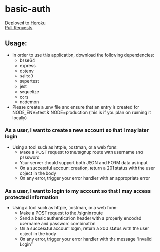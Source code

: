 # basic-auth

Deployed to [Heroku](https://basic-auth-serv.herokuapp.com/)  
[Pull Requests](https://github.com/Zavvy-Glitch/basic-auth/pulls?q=is%3Apr+sort%3Aupdated-desc+is%3Aclosed)

## Usage:
  - In order to use this application, download the following dependencies:
      - base64
      - express
      - dotenv
      - sqlite3
      - supertest
      - jest
      - sequelize
      - cors
      - nodemon
  - Please create a .env file and ensure that an entry is created for NODE_ENV=test & NODE=production (this is if you plan on running it locally)

### As a user, I want to create a new account so that I may later login
  - Using a tool such as httpie, postman, or a web form:
    - Make a POST request to the/signup route with username and password
    - Your server should support both JSON and FORM data as input
    - On a successful account creation, return a 201 status with the user object in the body
    - On any error, trigger your error handler with an appropriate error
### As a user, I want to login to my account so that I may access protected information
  - Using a tool such as httpie, postman, or a web form:
    - Make a POST request to the /signin route
    - Send a basic authentication header with a properly encoded username and password combination
    - On a successful account login, return a 200 status with the user object in the body
    - On any error, trigger your error handler with the message “Invalid Login”

